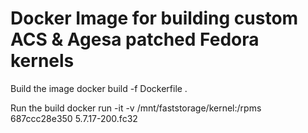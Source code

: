 Docker Image for building custom ACS & Agesa patched Fedora kernels
===================================================================

Build the image
  docker build -f Dockerfile .

Run the build
  docker run -it -v /mnt/faststorage/kernel:/rpms   687ccc28e350 5.7.17-200.fc32
